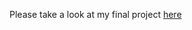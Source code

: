 

Please take a look at my final project [here](https://drive.google.com/file/d/1tTu0cZ11i4OVjSsQgJ17QdALKf_O11EA/view?usp=sharing)
